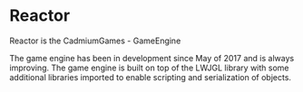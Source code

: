 # Reactor
Reactor is the CadmiumGames - GameEngine

The game engine has been in development since May of 2017 and is always improving. The game engine is built on top of the LWJGL library with some additional libraries imported to enable scripting and serialization of objects.
